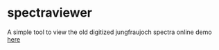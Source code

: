 # spectraviewer
A simple tool to view the old digitized jungfraujoch spectra online
demo [here](spectra.makkor.eu)

